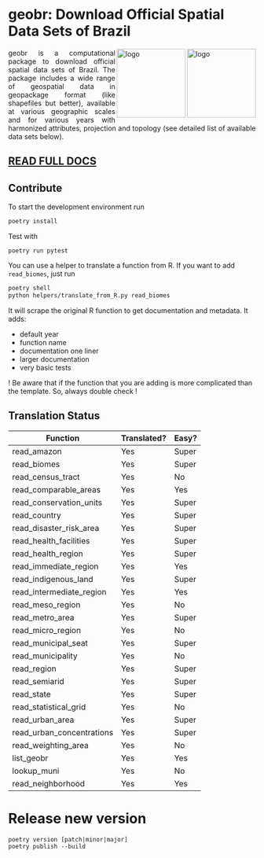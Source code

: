 # geobr: Download Official Spatial Data Sets of Brazil 

<img align="right" src="https://github.com/ipeaGIT/geobr/blob/master/r-package/man/figures/geobr_logo_b.png?raw=true" alt="logo" width="140"> 
<img align="right" src="https://github.com/ipeaGIT/geobr/blob/master/r-package/man/figures/geobr_logo_y.png?raw=true" alt="logo" width="140">
<p align="justify">geobr is a computational package to download official spatial data sets of Brazil. The package includes a wide range of geospatial data in geopackage format (like shapefiles but better), available at various geographic scales and for various years with harmonized attributes, projection and topology (see detailed list of available data sets below). </p> 

## [READ FULL DOCS](https://github.com/ipeaGIT/geobr)

## Contribute

To start the development environment run

```sh
poetry install
```

Test with

`poetry run pytest`

You can use a helper to translate a function from R.
If you want to add `read_biomes`, just run

```sh
poetry shell
python helpers/translate_from_R.py read_biomes
```

It will scrape the original R function to get documentation and metadata.
It adds:
- default year
- function name
- documentation one liner
- larger documentation
- very basic tests

! Be aware that if the function that you are adding is more complicated than the template. So, always double check !




## Translation Status

| Function                  | Translated? | Easy? |
| ------------------------- | ----------- | ----- |
| read_amazon               | Yes         | Super |
| read_biomes               | Yes         | Super |
| read_census_tract         | Yes         | No    |
| read_comparable_areas     | Yes         | Yes   |
| read_conservation_units   | Yes         | Super |
| read_country              | Yes         | Super |
| read_disaster_risk_area   | Yes         | Super |
| read_health_facilities    | Yes         | Super |
| read_health_region        | Yes         | Super |
| read_immediate_region     | Yes         | Yes   |
| read_indigenous_land      | Yes         | Super |
| read_intermediate_region  | Yes         | Yes   |
| read_meso_region          | Yes         | No    |
| read_metro_area           | Yes         | Super |
| read_micro_region         | Yes         | No    |
| read_municipal_seat       | Yes         | Super |
| read_municipality         | Yes         | No    |
| read_region               | Yes         | Super |
| read_semiarid             | Yes         | Super |
| read_state                | Yes         | Super |
| read_statistical_grid     | Yes         | No    |
| read_urban_area           | Yes         | Super |
| read_urban_concentrations | Yes         | Super |
| read_weighting_area       | Yes         | No    |
| list_geobr                | Yes         | Yes   |
| lookup_muni               | Yes         | No    |
| read_neighborhood         | Yes         | Yes   |


# Release new version

```
poetry version [patch|minor|major]
poetry publish --build
```
